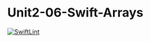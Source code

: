 # Unit2-06-Swift-Arrays
[![SwiftLint](https://github.com/ICS4U-Programming-RemyS/Unit2-06-Swift-Arrays/workflows/SwiftLint/badge.svg)](https://github.com/ICS4U-Programming-RemyS/Unit2-06-Swift-Arrays/actions)
